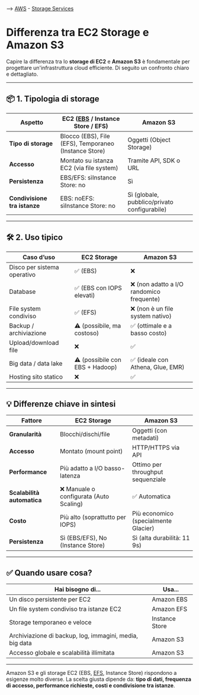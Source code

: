 --> [AWS](AWS.md)  -  [Storage Services](AWS-Storage-Services.md)
# Differenza tra EC2 Storage e Amazon S3

Capire la differenza tra lo **storage di EC2** e **Amazon S3** è fondamentale per progettare un'infrastruttura cloud efficiente. Di seguito un confronto chiaro e dettagliato.

---

## 📦 1. Tipologia di storage

|Aspetto|EC2 ([EBS](Amazon-EBS.md) / Instance Store / EFS)|Amazon S3|
|---|---|---|
|**Tipo di storage**|Blocco (EBS), File (EFS), Temporaneo (Instance Store)|Oggetti (Object Storage)|
|**Accesso**|Montato su istanza EC2 (via file system)|Tramite API, SDK o URL|
|**Persistenza**|EBS/EFS: sìInstance Store: no|Sì|
|**Condivisione tra istanze**|EBS: noEFS: sìInstance Store: no|Sì (globale, pubblico/privato configurabile)|

---

## 🛠️ 2. Uso tipico

|Caso d’uso|EC2 Storage|Amazon S3|
|---|---|---|
|Disco per sistema operativo|✅ (EBS)|❌|
|Database|✅ (EBS con IOPS elevati)|❌ (non adatto a I/O randomico frequente)|
|File system condiviso|✅ (EFS)|❌ (non è un file system nativo)|
|Backup / archiviazione|⚠️ (possibile, ma costoso)|✅ (ottimale e a basso costo)|
|Upload/download file|❌|✅|
|Big data / data lake|⚠️ (possibile con EBS + Hadoop)|✅ (ideale con Athena, Glue, EMR)|
|Hosting sito statico|❌|✅|

---

## 💡 Differenze chiave in sintesi

|Fattore|EC2 Storage|Amazon S3|
|---|---|---|
|**Granularità**|Blocchi/dischi/file|Oggetti (con metadati)|
|**Accesso**|Montato (mount point)|HTTP/HTTPS via API|
|**Performance**|Più adatto a I/O basso-latenza|Ottimo per throughput sequenziale|
|**Scalabilità automatica**|❌ Manuale o configurata (Auto Scaling)|✅ Automatica|
|**Costo**|Più alto (soprattutto per IOPS)|Più economico (specialmente Glacier)|
|**Persistenza**|Sì (EBS/EFS), No (Instance Store)|Sì (alta durabilità: 11 9s)|

---

## ✅ Quando usare cosa?

|Hai bisogno di...|Usa...|
|---|---|
|Un disco persistente per EC2|Amazon EBS|
|Un file system condiviso tra istanze EC2|Amazon EFS|
|Storage temporaneo e veloce|Instance Store|
|Archiviazione di backup, log, immagini, media, big data|Amazon S3|
|Accesso globale e scalabilità illimitata|Amazon S3|

---

Amazon S3 e gli storage EC2 (EBS, [EFS](Amazon-EFS.md), Instance Store) rispondono a esigenze molto diverse. La scelta giusta dipende da: **tipo di dati, frequenza di accesso, performance richieste, costi e condivisione tra istanze**.